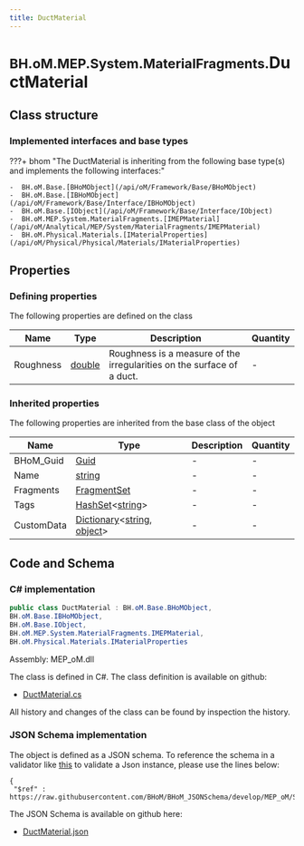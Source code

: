 ```yaml
---
title: DuctMaterial
---
```


# <small>BH.oM.MEP.System.MaterialFragments.</small>**DuctMaterial**



## Class structure

### Implemented interfaces and base types

???+ bhom "The DuctMaterial is inheriting from the following base type(s) and implements the following interfaces:"

    -  BH.oM.Base.[BHoMObject](/api/oM/Framework/Base/BHoMObject)
    -  BH.oM.Base.[IBHoMObject](/api/oM/Framework/Base/Interface/IBHoMObject)
    -  BH.oM.Base.[IObject](/api/oM/Framework/Base/Interface/IObject)
    -  BH.oM.MEP.System.MaterialFragments.[IMEPMaterial](/api/oM/Analytical/MEP/System/MaterialFragments/IMEPMaterial)
    -  BH.oM.Physical.Materials.[IMaterialProperties](/api/oM/Physical/Physical/Materials/IMaterialProperties)


## Properties



### Defining properties

The following properties are defined on the class

| Name             | Type             | Description      | Quantity         |
|------------------|------------------|------------------|------------------|
| Roughness | [double](https://learn.microsoft.com/en-us/dotnet/api/System.Double?view=netstandard-2.0) | Roughness is a measure of the irregularities on the surface of a duct. | - |


### Inherited properties
The following properties are inherited from the base class of the object

| Name             | Type             | Description      | Quantity         |
|------------------|------------------|------------------|------------------|
| BHoM_Guid | [Guid](https://learn.microsoft.com/en-us/dotnet/api/System.Guid?view=netstandard-2.0) | - | - |
| Name | [string](https://learn.microsoft.com/en-us/dotnet/api/System.String?view=netstandard-2.0) | - | - |
| Fragments | [FragmentSet](/api/oM/Framework/Base/FragmentSet) | - | - |
| Tags | [HashSet](https://learn.microsoft.com/en-us/dotnet/api/System.Collections.Generic.HashSet-1?view=netstandard-2.0)&lt;[string](https://learn.microsoft.com/en-us/dotnet/api/System.String?view=netstandard-2.0)&gt; | - | - |
| CustomData | [Dictionary](https://learn.microsoft.com/en-us/dotnet/api/System.Collections.Generic.Dictionary-2?view=netstandard-2.0)&lt;[string](https://learn.microsoft.com/en-us/dotnet/api/System.String?view=netstandard-2.0), [object](https://learn.microsoft.com/en-us/dotnet/api/System.Object?view=netstandard-2.0)&gt; | - | - |


## Code and Schema

### C# implementation

``` C# title="C#"
public class DuctMaterial : BH.oM.Base.BHoMObject,
BH.oM.Base.IBHoMObject,
BH.oM.Base.IObject,
BH.oM.MEP.System.MaterialFragments.IMEPMaterial,
BH.oM.Physical.Materials.IMaterialProperties
```

Assembly: MEP_oM.dll

The class is defined in C#. The class definition is available on github:

- [DuctMaterial.cs](https://github.com/BHoM/BHoM/blob/develop/MEP_oM/System\MaterialFragments\DuctMaterial.cs)

All history and changes of the class can be found by inspection the history.
### JSON Schema implementation

The object is defined as a JSON schema. To reference the schema in a validator like [this](https://www.jsonschemavalidator.net/) to validate a Json instance, please use the lines below:

``` { .json .copy .select } title="JSON Schema"
{
 "$ref" : https://raw.githubusercontent.com/BHoM/BHoM_JSONSchema/develop/MEP_oM/System/MaterialFragments/DuctMaterial.json}
```

The JSON Schema is available on github here:

- [DuctMaterial.json](https://github.com/BHoM/BHoM_JSONSchema/blob/develop/MEP_oM/System/MaterialFragments/DuctMaterial.json)
